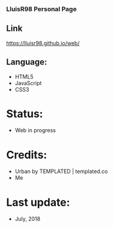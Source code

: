 ### LluisR98 Personal Page

## Link
https://lluisr98.github.io/web/

## Language:
* HTML5
* JavaScript
* CSS3

# Status:
* Web in progress

# Credits:
* Urban by TEMPLATED  | templated.co
* Me

# Last update:
* July, 2018
